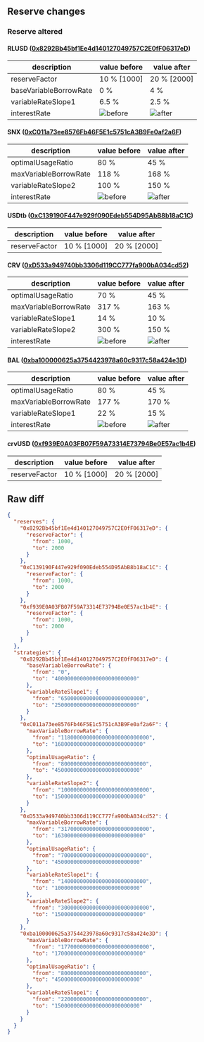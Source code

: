 ## Reserve changes

### Reserve altered

#### RLUSD ([0x8292Bb45bf1Ee4d140127049757C2E0fF06317eD](https://etherscan.io/address/0x8292Bb45bf1Ee4d140127049757C2E0fF06317eD))

| description | value before | value after |
| --- | --- | --- |
| reserveFactor | 10 % [1000] | 20 % [2000] |
| baseVariableBorrowRate | 0 % | 4 % |
| variableRateSlope1 | 6.5 % | 2.5 % |
| interestRate | ![before](https://dash.onaave.com/api/static?variableRateSlope1=65000000000000000000000000&variableRateSlope2=500000000000000000000000000&optimalUsageRatio=800000000000000000000000000&baseVariableBorrowRate=0&maxVariableBorrowRate=565000000000000000000000000) | ![after](https://dash.onaave.com/api/static?variableRateSlope1=25000000000000000000000000&variableRateSlope2=500000000000000000000000000&optimalUsageRatio=800000000000000000000000000&baseVariableBorrowRate=40000000000000000000000000&maxVariableBorrowRate=565000000000000000000000000) |

#### SNX ([0xC011a73ee8576Fb46F5E1c5751cA3B9Fe0af2a6F](https://etherscan.io/address/0xC011a73ee8576Fb46F5E1c5751cA3B9Fe0af2a6F))

| description | value before | value after |
| --- | --- | --- |
| optimalUsageRatio | 80 % | 45 % |
| maxVariableBorrowRate | 118 % | 168 % |
| variableRateSlope2 | 100 % | 150 % |
| interestRate | ![before](https://dash.onaave.com/api/static?variableRateSlope1=150000000000000000000000000&variableRateSlope2=1000000000000000000000000000&optimalUsageRatio=800000000000000000000000000&baseVariableBorrowRate=30000000000000000000000000&maxVariableBorrowRate=1180000000000000000000000000) | ![after](https://dash.onaave.com/api/static?variableRateSlope1=150000000000000000000000000&variableRateSlope2=1500000000000000000000000000&optimalUsageRatio=450000000000000000000000000&baseVariableBorrowRate=30000000000000000000000000&maxVariableBorrowRate=1680000000000000000000000000) |

#### USDtb ([0xC139190F447e929f090Edeb554D95AbB8b18aC1C](https://etherscan.io/address/0xC139190F447e929f090Edeb554D95AbB8b18aC1C))

| description | value before | value after |
| --- | --- | --- |
| reserveFactor | 10 % [1000] | 20 % [2000] |


#### CRV ([0xD533a949740bb3306d119CC777fa900bA034cd52](https://etherscan.io/address/0xD533a949740bb3306d119CC777fa900bA034cd52))

| description | value before | value after |
| --- | --- | --- |
| optimalUsageRatio | 70 % | 45 % |
| maxVariableBorrowRate | 317 % | 163 % |
| variableRateSlope1 | 14 % | 10 % |
| variableRateSlope2 | 300 % | 150 % |
| interestRate | ![before](https://dash.onaave.com/api/static?variableRateSlope1=140000000000000000000000000&variableRateSlope2=3000000000000000000000000000&optimalUsageRatio=700000000000000000000000000&baseVariableBorrowRate=30000000000000000000000000&maxVariableBorrowRate=3170000000000000000000000000) | ![after](https://dash.onaave.com/api/static?variableRateSlope1=100000000000000000000000000&variableRateSlope2=1500000000000000000000000000&optimalUsageRatio=450000000000000000000000000&baseVariableBorrowRate=30000000000000000000000000&maxVariableBorrowRate=1630000000000000000000000000) |

#### BAL ([0xba100000625a3754423978a60c9317c58a424e3D](https://etherscan.io/address/0xba100000625a3754423978a60c9317c58a424e3D))

| description | value before | value after |
| --- | --- | --- |
| optimalUsageRatio | 80 % | 45 % |
| maxVariableBorrowRate | 177 % | 170 % |
| variableRateSlope1 | 22 % | 15 % |
| interestRate | ![before](https://dash.onaave.com/api/static?variableRateSlope1=220000000000000000000000000&variableRateSlope2=1500000000000000000000000000&optimalUsageRatio=800000000000000000000000000&baseVariableBorrowRate=50000000000000000000000000&maxVariableBorrowRate=1770000000000000000000000000) | ![after](https://dash.onaave.com/api/static?variableRateSlope1=150000000000000000000000000&variableRateSlope2=1500000000000000000000000000&optimalUsageRatio=450000000000000000000000000&baseVariableBorrowRate=50000000000000000000000000&maxVariableBorrowRate=1700000000000000000000000000) |

#### crvUSD ([0xf939E0A03FB07F59A73314E73794Be0E57ac1b4E](https://etherscan.io/address/0xf939E0A03FB07F59A73314E73794Be0E57ac1b4E))

| description | value before | value after |
| --- | --- | --- |
| reserveFactor | 10 % [1000] | 20 % [2000] |


## Raw diff

```json
{
  "reserves": {
    "0x8292Bb45bf1Ee4d140127049757C2E0fF06317eD": {
      "reserveFactor": {
        "from": 1000,
        "to": 2000
      }
    },
    "0xC139190F447e929f090Edeb554D95AbB8b18aC1C": {
      "reserveFactor": {
        "from": 1000,
        "to": 2000
      }
    },
    "0xf939E0A03FB07F59A73314E73794Be0E57ac1b4E": {
      "reserveFactor": {
        "from": 1000,
        "to": 2000
      }
    }
  },
  "strategies": {
    "0x8292Bb45bf1Ee4d140127049757C2E0fF06317eD": {
      "baseVariableBorrowRate": {
        "from": "0",
        "to": "40000000000000000000000000"
      },
      "variableRateSlope1": {
        "from": "65000000000000000000000000",
        "to": "25000000000000000000000000"
      }
    },
    "0xC011a73ee8576Fb46F5E1c5751cA3B9Fe0af2a6F": {
      "maxVariableBorrowRate": {
        "from": "1180000000000000000000000000",
        "to": "1680000000000000000000000000"
      },
      "optimalUsageRatio": {
        "from": "800000000000000000000000000",
        "to": "450000000000000000000000000"
      },
      "variableRateSlope2": {
        "from": "1000000000000000000000000000",
        "to": "1500000000000000000000000000"
      }
    },
    "0xD533a949740bb3306d119CC777fa900bA034cd52": {
      "maxVariableBorrowRate": {
        "from": "3170000000000000000000000000",
        "to": "1630000000000000000000000000"
      },
      "optimalUsageRatio": {
        "from": "700000000000000000000000000",
        "to": "450000000000000000000000000"
      },
      "variableRateSlope1": {
        "from": "140000000000000000000000000",
        "to": "100000000000000000000000000"
      },
      "variableRateSlope2": {
        "from": "3000000000000000000000000000",
        "to": "1500000000000000000000000000"
      }
    },
    "0xba100000625a3754423978a60c9317c58a424e3D": {
      "maxVariableBorrowRate": {
        "from": "1770000000000000000000000000",
        "to": "1700000000000000000000000000"
      },
      "optimalUsageRatio": {
        "from": "800000000000000000000000000",
        "to": "450000000000000000000000000"
      },
      "variableRateSlope1": {
        "from": "220000000000000000000000000",
        "to": "150000000000000000000000000"
      }
    }
  }
}
```